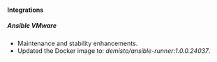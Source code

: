 
#### Integrations
##### Ansible VMware
- Maintenance and stability enhancements.
- Updated the Docker image to: *demisto/ansible-runner:1.0.0.24037*.
